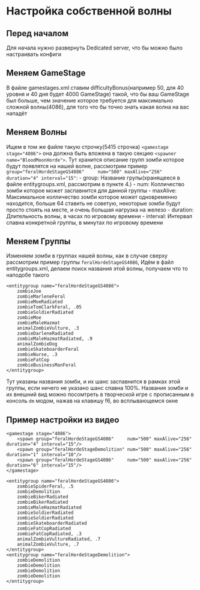 # Настройка собственной волны

## Перед началом

Для начала нужно развернуть Dedicated server, что бы можно было настраивать конфиги

## Меняем GameStage

В файле gamestages.xml ставим difficultyBonus(например 50, для 40 уровня и 40 дня будет 4000 GameStage) такой, что бы ваш GameStage был больше, чем значение которое требуется для максимально сложной волны(4086), для того что бы точно знать какая волна на вас нападёт

## Меняем Волны

Ищем в том же файле такую строчку(5415 строчка) `<gamestage stage="4086">` она должна быть вложена в такую секцию `<spawner name="BloodMoonHorde">`.
Тут хранится описание групп зомби которое будут появлятся на нашей волне, рассмотрим пример
`group="feralHordeStageGS4086"     num="500" maxAlive="256" duration="4" interval="15"`:
    - group: Название групы(хранящееся в файле entitygroups.xml, рассмотрим в пункте 4.)
    - num: Колличество зомби которое может заспавнится для данной группы
    - maxAlive: Максимальное колличество зомби которое может одновременно находится, больше 64 ставить не советую, некоторые зомби будут просто стоять на месте, и очень большая нагрузка на железо
    - duration: Длительность волны, в часах по игровому времени
    - interval: Интервал спавна конкретной группы, в минутах по игровому времени

## Меняем Группы

Изменяем зомби в группах нашей волны, как в случае сверху рассмотрим пример группы `feralHordeStageGS4086`, Идём в файл entitygroups.xml, делаем поиск названия этой волны, получаем что то наподобе такого

```
<entitygroup name="feralHordeStageGS4086">
    zombieJoe
    zombieMarleneFeral
    zombieMoeRadiated
    zombieTomClarkFeral, .05
    zombieSoldierRadiated
    zombieMoe
    zombieMaleHazmat
    animalZombieVulture, .3
    zombieDarleneRadiated
    zombieMaleHazmatRadiated, .9
    animalZombieDog
    zombieSkateboarderFeral
    zombieNurse, .3
    zombieFatCop
    zombieBusinessManFeral
</entitygroup>
```

Тут указаны названия зомби, и их шанс заспавнится в рамках этой группы, если ничего не указано шанс спавна 100%.
Названия зомби и их внешний вид можно посомтреть в творческой игре с прописанным в консоль `dm` модом, нажав на клавишу f6, во всплывающемся окне


## Пример настройки из видео
```
<gamestage stage="4086">
    <spawn group="feralHordeStageGS4086"     num="500" maxAlive="256" duration="4" interval="15"/>
    <spawn group="feralHordeStageDemolition" num="500" maxAlive="256" duration="1" interval="10"/>
    <spawn group="feralHordeStageGS4086"     num="500" maxAlive="256" duration="6" interval="15"/>
</gamestage>
```

```
<entitygroup name="feralHordeStageGS4086">
    zombieSpiderFeral, .5
    zombieDemolition
    zombieBikerRadiated
    zombieBikerRadiated
    zombieMaleHazmatRadiated
    zombieSoldierRadiated
    zombieSoldierRadiated
    zombieSkateboarderRadiated
    zombieFatCopRadiated
    zombieFatCopRadiated, .3
    animalZombieVultureRadiated, .7
    animalZombieVulture, .7
</entitygroup>
<entitygroup name="feralHordeStageDemolition">
    zombieDemolition
    zombieDemolition
    zombieDemolition
    zombieDemolition
</entitygroup>
```